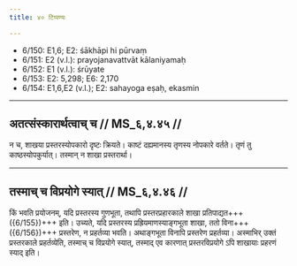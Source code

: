 ```yaml
---
title: ४० टिप्पण्यः

---
```

- 6/150: E1,6; E2: śākhāpi hi pūrvaṃ
- 6/151: E2 (v.l.): prayojanavattvāt kālaniyamaḥ
- 6/152: E1 (v.l.): śrūyate
- 6/153: E2: 5,298; E6: 2,170
- 6/154: E1,6,E2 (v.l.); E2: sahayoga eṣaḥ, ekasmin

____________________________________________


## अतत्संस्कारार्थत्वाच् च // MS_६,४.४५ //

न च, शाखया प्रस्तरस्योपकारो दृष्टः क्रियते। काष्टं दह्यमानस्य तृणस्य नोपकारे वर्तते। तृणं तु काष्ठस्योपकुर्यात्। तस्मान् न शाखा प्रस्तरार्था।


____________________________________________


## तस्माच् च विप्रयोगे स्यात् // MS_६,४.४६ //

किं भवति प्रयोजनम्, यदि प्रस्तरस्य गुणभूता, तथापि प्रस्तरप्रहारकाले शाखा प्रतिपाद्यत+++({6/155})+++ इति। उच्यते, यदि प्रस्तरस्य प्रह्रियमाणस्याङ्गभूता शाखा, ततो विना+++({6/156})+++ प्रस्तरेण, न प्रहर्तव्या भवति। अथाङ्गभूता विनापि प्रस्तरेण प्रहर्तव्या। अस्माभिर् उक्तं प्रस्तरकाले प्रहर्तव्येति, तस्माच् च विप्रयोगे स्यात्, तस्माद् एव कारणात् प्रस्तरविप्रयोगे ऽपि शाखायाः प्रहरणं स्याद् इति।